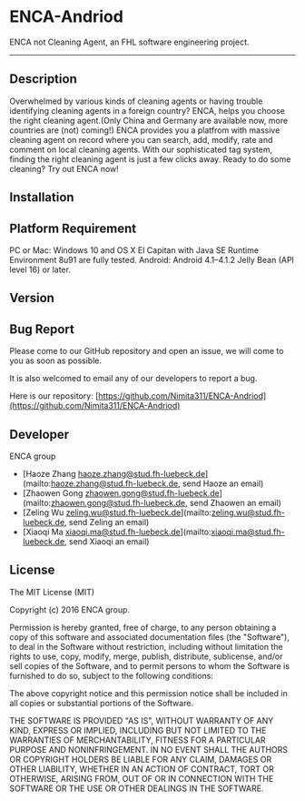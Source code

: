 # ENCA-Andriod
ENCA not Cleaning Agent, an FHL software engineering project.

---

## Description
Overwhelmed by various kinds of cleaning agents or having trouble identifying cleaning agents in a foreign country? ENCA, helps you choose the right cleaning agent.(Only China and Germany are available now, more countries are (not) coming!) ENCA provides you a platfrom with massive cleaning agent on record where you can search, add, modify, rate and comment on local cleaning agents. With our sophisticated tag system, finding the right cleaning agent is just a few clicks away. Ready to do some cleaning? Try out ENCA now!

## Installation

## Platform Requirement
PC or Mac: Windows 10 and OS X El Capitan with Java SE Runtime Environment 8u91 are fully tested.
Android: Android 4.1–4.1.2 Jelly Bean (API level 16) or later.

## Version

## Bug Report
Please come to our GitHub repository and open an issue, we will come to you as soon as possible.

It is also welcomed to email any of our developers to report a bug.

Here is our repository: [https://github.com/Nimita311/ENCA-Andriod](https://github.com/Nimita311/ENCA-Andriod)

## Developer
ENCA group
  - [Haoze Zhang  <haoze.zhang@stud.fh-luebeck.de>](mailto:haoze.zhang@stud.fh-luebeck.de, send Haoze an email)
  - [Zhaowen Gong <zhaowen.gong@stud.fh-luebeck.de>](mailto:zhaowen.gong@stud.fh-luebeck.de, send Zhaowen an email)
  - [Zeling Wu    <zeling.wu@stud.fh-luebeck.de>](mailto:zeling.wu@stud.fh-luebeck.de, send Zeling an email)
  - [Xiaoqi Ma    <xiaoqi.ma@stud.fh-luebeck.de>](mailto:xiaoqi.ma@stud.fh-luebeck.de, send Xiaoqi an email)

## License
The MIT License (MIT)

Copyright (c) 2016 ENCA group.

Permission is hereby granted, free of charge, to any person obtaining a copy
of this software and associated documentation files (the "Software"), to deal
in the Software without restriction, including without limitation the rights
to use, copy, modify, merge, publish, distribute, sublicense, and/or sell
copies of the Software, and to permit persons to whom the Software is
furnished to do so, subject to the following conditions:

The above copyright notice and this permission notice shall be included in
all copies or substantial portions of the Software.

THE SOFTWARE IS PROVIDED "AS IS", WITHOUT WARRANTY OF ANY KIND, EXPRESS OR
IMPLIED, INCLUDING BUT NOT LIMITED TO THE WARRANTIES OF MERCHANTABILITY,
FITNESS FOR A PARTICULAR PURPOSE AND NONINFRINGEMENT. IN NO EVENT SHALL THE
AUTHORS OR COPYRIGHT HOLDERS BE LIABLE FOR ANY CLAIM, DAMAGES OR OTHER
LIABILITY, WHETHER IN AN ACTION OF CONTRACT, TORT OR OTHERWISE, ARISING FROM,
OUT OF OR IN CONNECTION WITH THE SOFTWARE OR THE USE OR OTHER DEALINGS IN
THE SOFTWARE.

